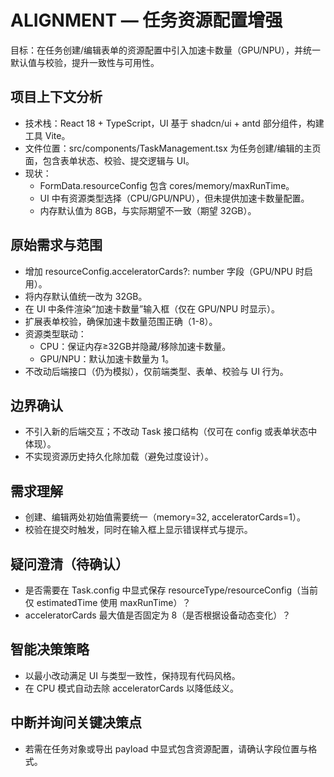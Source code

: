 # ALIGNMENT — 任务资源配置增强

目标：在任务创建/编辑表单的资源配置中引入加速卡数量（GPU/NPU），并统一默认值与校验，提升一致性与可用性。

## 项目上下文分析
- 技术栈：React 18 + TypeScript，UI 基于 shadcn/ui + antd 部分组件，构建工具 Vite。
- 文件位置：src/components/TaskManagement.tsx 为任务创建/编辑的主页面，包含表单状态、校验、提交逻辑与 UI。
- 现状：
  - FormData.resourceConfig 包含 cores/memory/maxRunTime。
  - UI 中有资源类型选择（CPU/GPU/NPU），但未提供加速卡数量配置。
  - 内存默认值为 8GB，与实际期望不一致（期望 32GB）。

## 原始需求与范围
- 增加 resourceConfig.acceleratorCards?: number 字段（GPU/NPU 时启用）。
- 将内存默认值统一改为 32GB。
- 在 UI 中条件渲染“加速卡数量”输入框（仅在 GPU/NPU 时显示）。
- 扩展表单校验，确保加速卡数量范围正确（1-8）。
- 资源类型联动：
  - CPU：保证内存≥32GB并隐藏/移除加速卡数量。
  - GPU/NPU：默认加速卡数量为 1。
- 不改动后端接口（仍为模拟），仅前端类型、表单、校验与 UI 行为。

## 边界确认
- 不引入新的后端交互；不改动 Task 接口结构（仅可在 config 或表单状态中体现）。
- 不实现资源历史持久化除加载（避免过度设计）。

## 需求理解
- 创建、编辑两处初始值需要统一（memory=32, acceleratorCards=1）。
- 校验在提交时触发，同时在输入框上显示错误样式与提示。

## 疑问澄清（待确认）
- 是否需要在 Task.config 中显式保存 resourceType/resourceConfig（当前仅 estimatedTime 使用 maxRunTime）？
- acceleratorCards 最大值是否固定为 8（是否根据设备动态变化）？

## 智能决策策略
- 以最小改动满足 UI 与类型一致性，保持现有代码风格。
- 在 CPU 模式自动去除 acceleratorCards 以降低歧义。

## 中断并询问关键决策点
- 若需在任务对象或导出 payload 中显式包含资源配置，请确认字段位置与格式。